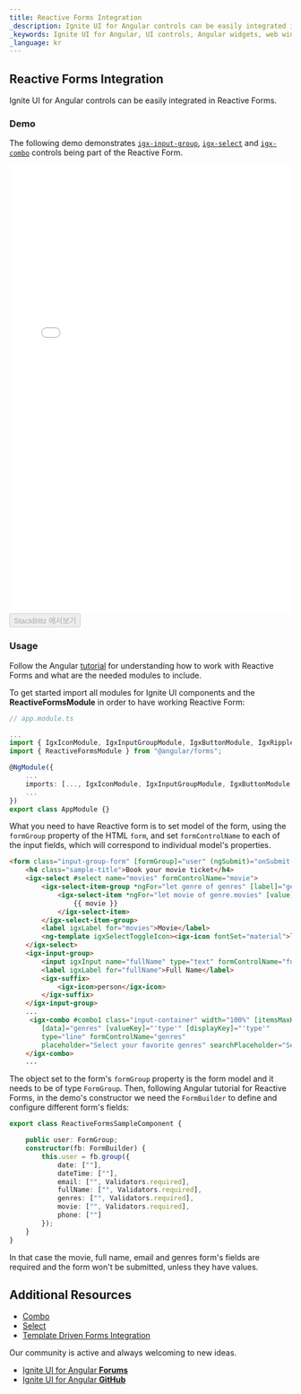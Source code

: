```yaml
---
title: Reactive Forms Integration
_description: Ignite UI for Angular controls can be easily integrated in Reactive Forms. 
_keywords: Ignite UI for Angular, UI controls, Angular widgets, web widgets, UI widgets, Angular, Native Angular Components Suite, Native Angular Controls, Native Angular Components Library, Angular Combo components, Angular Reactive Forms, Angular Forms
_language: kr
---
```


## Reactive Forms Integration
<p class="highlight">
Ignite UI for Angular controls can be easily integrated in Reactive Forms.
</p>
<div class="divider"></div>

### Demo
The following demo demonstrates [`igx-input-group`]({environment:angularApiUrl}/classes/igxinputgroupcomponent.html), [`igx-select`]({environment:angularApiUrl}/classes/igxselectcomponent.html) and [`igx-combo`]({environment:angularApiUrl}/classes/igxcombocomponent.html) controls being part of the Reactive Form.

<div class="sample-container loading" style="height: 800px;">
    <iframe id="reactive-forms-sample" frameborder="0" seamless width="100%" height="100%" src="{environment:demosBaseUrl}/data-entries/reactive-forms" onload="onSampleIframeContentLoaded(this);"></iframe>
</div>
<div>
    <button data-localize="stackblitz" disabled class="stackblitz-btn" data-iframe-id="reactive-forms-sample" data-demos-base-url="{environment:demosBaseUrl}">StackBlitz 에서보기</button>
</div>
<div class="divider--half"></div>

### Usage

Follow the Angular [tutorial](https://angular.io/guide/reactive-forms) for understanding how to work with Reactive Forms and what are the needed modules to include.

To get started import all modules for Ignite UI components and the **ReactiveFormsModule** in order to have working Reactive Form:

```typescript
// app.module.ts

...
import { IgxIconModule, IgxInputGroupModule, IgxButtonModule, IgxRippleModule, IgxDatePickerModule, IgxTimePickerModule, IgxComboModule, IgxSelectModule } from "igniteui-angular";
import { ReactiveFormsModule } from "@angular/forms";

@NgModule({
    ...
    imports: [..., IgxIconModule, IgxInputGroupModule, IgxButtonModule, IgxRippleModule, IgxDatePickerModule, IgxTimePickerModule, IgxComboModule, IgxSelectModule, ReactiveFormsModule],
    ...
})
export class AppModule {}
```

What you need to have Reactive form is to set model of the form, using the `formGroup` property of the HTML `form`, and set `formControlName` to each of the input fields, which will correspond to individual model's properties.

```html
<form class="input-group-form" [formGroup]="user" (ngSubmit)="onSubmit()">
    <h4 class="sample-title">Book your movie ticket</h4>
    <igx-select #select name="movies" formControlName="movie">
        <igx-select-item-group *ngFor="let genre of genres" [label]="genre.type">
            <igx-select-item *ngFor="let movie of genre.movies" [value]="movie">
                {{ movie }}
            </igx-select-item>
        </igx-select-item-group>
        <label igxLabel for="movies">Movie</label>
        <ng-template igxSelectToggleIcon><igx-icon fontSet="material">local_movies</igx-icon></ng-template>
    </igx-select>
    <igx-input-group>
        <input igxInput name="fullName" type="text" formControlName="fullName"/>
        <label igxLabel for="fullName">Full Name</label>
        <igx-suffix>
            <igx-icon>person</igx-icon>
        </igx-suffix>
    </igx-input-group>
    ...
     <igx-combo #combo1 class="input-container" width="100%" [itemsMaxHeight]="130"
        [data]="genres" [valueKey]="'type'" [displayKey]="'type'"
        type="line" formControlName="genres"
        placeholder="Select your favorite genres" searchPlaceholder="Search...">
    </igx-combo>
    ...
```
The object set to the form's `formGroup` property is the form model and it needs to be of type `FormGroup`. Then, following Angular tutorial for Reactive Forms, in the demo's constructor we need the `FormBuilder` to define and configure different form's fields:

```typescript
export class ReactiveFormsSampleComponent {

    public user: FormGroup;
    constructor(fb: FormBuilder) {
        this.user = fb.group({
            date: [""],
            dateTime: [""],
            email: ["", Validators.required],
            fullName: ["", Validators.required],
            genres: ["", Validators.required],
            movie: ["", Validators.required],
            phone: [""]
        });
    }
}
```

In that case the movie, full name, email and genres form's fields are required and the form won't be submitted, unless they have values.

## Additional Resources
<div class="divider--half"></div>

* [Combo](combo.md)
* [Select](select.md)
* [Template Driven Forms Integration](input-group.md)

Our community is active and always welcoming to new ideas.

* [Ignite UI for Angular **Forums**](https://www.infragistics.com/community/forums/f/ignite-ui-for-angular)
* [Ignite UI for Angular **GitHub**](https://github.com/IgniteUI/igniteui-angular)